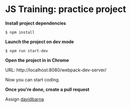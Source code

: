 # JS Training: practice project

**Install project dependencies**

```
$ npm install
```


**Launch the project on dev mode**

 ```
$ npm run start-dev
```

**Open the project in in Chrome**

URL: http://localhost:8080/webpack-dev-server/  

Now you can start coding.

**Once you're done, create a pull request**

Assign [davidbarna](https://github.com/davidbarna)
